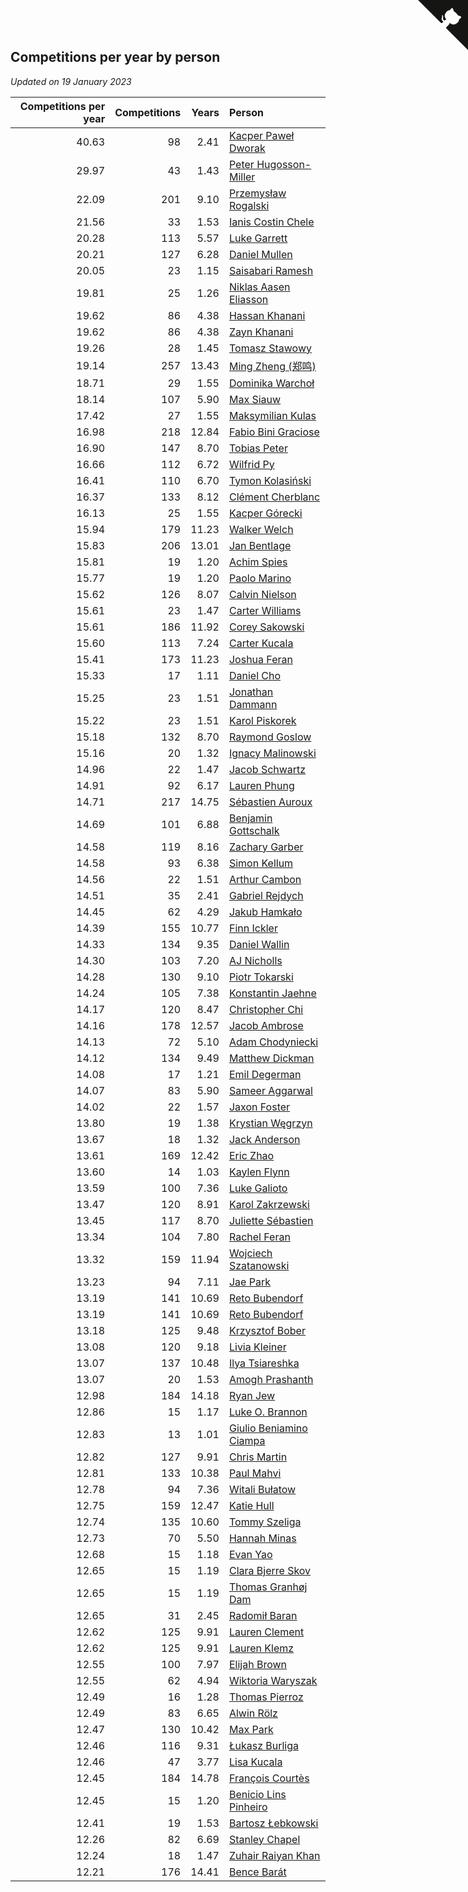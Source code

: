 ## Competitions per year by person

*Updated on 19 January 2023*

| Competitions per year | Competitions | Years | Person |
| ---: | ---: | ---: | :--- |
| 40.63 | 98 | 2.41 | [Kacper Paweł Dworak](https://www.worldcubeassociation.org/persons/2020DWOR01) |
| 29.97 | 43 | 1.43 | [Peter Hugosson-Miller](https://www.worldcubeassociation.org/persons/2021HUGO01) |
| 22.09 | 201 | 9.10 | [Przemysław Rogalski](https://www.worldcubeassociation.org/persons/2013ROGA02) |
| 21.56 | 33 | 1.53 | [Ianis Costin Chele](https://www.worldcubeassociation.org/persons/2021CHEL01) |
| 20.28 | 113 | 5.57 | [Luke Garrett](https://www.worldcubeassociation.org/persons/2017GARR05) |
| 20.21 | 127 | 6.28 | [Daniel Mullen](https://www.worldcubeassociation.org/persons/2016MULL04) |
| 20.05 | 23 | 1.15 | [Saisabari Ramesh](https://www.worldcubeassociation.org/persons/2021RAME01) |
| 19.81 | 25 | 1.26 | [Niklas Aasen Eliasson](https://www.worldcubeassociation.org/persons/2021ELIA01) |
| 19.62 | 86 | 4.38 | [Hassan Khanani](https://www.worldcubeassociation.org/persons/2018KHAN26) |
| 19.62 | 86 | 4.38 | [Zayn Khanani](https://www.worldcubeassociation.org/persons/2018KHAN28) |
| 19.26 | 28 | 1.45 | [Tomasz Stawowy](https://www.worldcubeassociation.org/persons/2021STAW01) |
| 19.14 | 257 | 13.43 | [Ming Zheng (郑鸣)](https://www.worldcubeassociation.org/persons/2009ZHEN11) |
| 18.71 | 29 | 1.55 | [Dominika Warchoł](https://www.worldcubeassociation.org/persons/2021WARC01) |
| 18.14 | 107 | 5.90 | [Max Siauw](https://www.worldcubeassociation.org/persons/2017SIAU02) |
| 17.42 | 27 | 1.55 | [Maksymilian Kulas](https://www.worldcubeassociation.org/persons/2021KULA02) |
| 16.98 | 218 | 12.84 | [Fabio Bini Graciose](https://www.worldcubeassociation.org/persons/2010GRAC02) |
| 16.90 | 147 | 8.70 | [Tobias Peter](https://www.worldcubeassociation.org/persons/2014PETE03) |
| 16.66 | 112 | 6.72 | [Wilfrid Py](https://www.worldcubeassociation.org/persons/2016PYWI01) |
| 16.41 | 110 | 6.70 | [Tymon Kolasiński](https://www.worldcubeassociation.org/persons/2016KOLA02) |
| 16.37 | 133 | 8.12 | [Clément Cherblanc](https://www.worldcubeassociation.org/persons/2014CHER05) |
| 16.13 | 25 | 1.55 | [Kacper Górecki](https://www.worldcubeassociation.org/persons/2021GORE01) |
| 15.94 | 179 | 11.23 | [Walker Welch](https://www.worldcubeassociation.org/persons/2011WELC01) |
| 15.83 | 206 | 13.01 | [Jan Bentlage](https://www.worldcubeassociation.org/persons/2010BENT01) |
| 15.81 | 19 | 1.20 | [Achim Spies](https://www.worldcubeassociation.org/persons/2021SPIE01) |
| 15.77 | 19 | 1.20 | [Paolo Marino](https://www.worldcubeassociation.org/persons/2021MARI04) |
| 15.62 | 126 | 8.07 | [Calvin Nielson](https://www.worldcubeassociation.org/persons/2014NIEL03) |
| 15.61 | 23 | 1.47 | [Carter Williams](https://www.worldcubeassociation.org/persons/2021WILL06) |
| 15.61 | 186 | 11.92 | [Corey Sakowski](https://www.worldcubeassociation.org/persons/2011SAKO01) |
| 15.60 | 113 | 7.24 | [Carter Kucala](https://www.worldcubeassociation.org/persons/2015KUCA01) |
| 15.41 | 173 | 11.23 | [Joshua Feran](https://www.worldcubeassociation.org/persons/2011FERA01) |
| 15.33 | 17 | 1.11 | [Daniel Cho](https://www.worldcubeassociation.org/persons/2021CHOD01) |
| 15.25 | 23 | 1.51 | [Jonathan Dammann](https://www.worldcubeassociation.org/persons/2021DAMM01) |
| 15.22 | 23 | 1.51 | [Karol Piskorek](https://www.worldcubeassociation.org/persons/2021PISK01) |
| 15.18 | 132 | 8.70 | [Raymond Goslow](https://www.worldcubeassociation.org/persons/2014GOSL01) |
| 15.16 | 20 | 1.32 | [Ignacy Malinowski](https://www.worldcubeassociation.org/persons/2021MALI02) |
| 14.96 | 22 | 1.47 | [Jacob Schwartz](https://www.worldcubeassociation.org/persons/2021SCHW01) |
| 14.91 | 92 | 6.17 | [Lauren Phung](https://www.worldcubeassociation.org/persons/2016PHUN02) |
| 14.71 | 217 | 14.75 | [Sébastien Auroux](https://www.worldcubeassociation.org/persons/2008AURO01) |
| 14.69 | 101 | 6.88 | [Benjamin Gottschalk](https://www.worldcubeassociation.org/persons/2016GOTT01) |
| 14.58 | 119 | 8.16 | [Zachary Garber](https://www.worldcubeassociation.org/persons/2014GARB01) |
| 14.58 | 93 | 6.38 | [Simon Kellum](https://www.worldcubeassociation.org/persons/2016KELL12) |
| 14.56 | 22 | 1.51 | [Arthur Cambon](https://www.worldcubeassociation.org/persons/2021CAMB01) |
| 14.51 | 35 | 2.41 | [Gabriel Rejdych](https://www.worldcubeassociation.org/persons/2020REJD01) |
| 14.45 | 62 | 4.29 | [Jakub Hamkało](https://www.worldcubeassociation.org/persons/2018HAMK01) |
| 14.39 | 155 | 10.77 | [Finn Ickler](https://www.worldcubeassociation.org/persons/2012ICKL01) |
| 14.33 | 134 | 9.35 | [Daniel Wallin](https://www.worldcubeassociation.org/persons/2013WALL03) |
| 14.30 | 103 | 7.20 | [AJ Nicholls](https://www.worldcubeassociation.org/persons/2015NICH04) |
| 14.28 | 130 | 9.10 | [Piotr Tokarski](https://www.worldcubeassociation.org/persons/2013TOKA01) |
| 14.24 | 105 | 7.38 | [Konstantin Jaehne](https://www.worldcubeassociation.org/persons/2015JAEH01) |
| 14.17 | 120 | 8.47 | [Christopher Chi](https://www.worldcubeassociation.org/persons/2014CHIC01) |
| 14.16 | 178 | 12.57 | [Jacob Ambrose](https://www.worldcubeassociation.org/persons/2010AMBR01) |
| 14.13 | 72 | 5.10 | [Adam Chodyniecki](https://www.worldcubeassociation.org/persons/2017CHOD02) |
| 14.12 | 134 | 9.49 | [Matthew Dickman](https://www.worldcubeassociation.org/persons/2013DICK01) |
| 14.08 | 17 | 1.21 | [Emil Degerman](https://www.worldcubeassociation.org/persons/2021DEGE01) |
| 14.07 | 83 | 5.90 | [Sameer Aggarwal](https://www.worldcubeassociation.org/persons/2017AGGA01) |
| 14.02 | 22 | 1.57 | [Jaxon Foster](https://www.worldcubeassociation.org/persons/2021FOST01) |
| 13.80 | 19 | 1.38 | [Krystian Węgrzyn](https://www.worldcubeassociation.org/persons/2021WEGR01) |
| 13.67 | 18 | 1.32 | [Jack Anderson](https://www.worldcubeassociation.org/persons/2021ANDE05) |
| 13.61 | 169 | 12.42 | [Eric Zhao](https://www.worldcubeassociation.org/persons/2010ZHAO19) |
| 13.60 | 14 | 1.03 | [Kaylen Flynn](https://www.worldcubeassociation.org/persons/2022FLYN01) |
| 13.59 | 100 | 7.36 | [Luke Galioto](https://www.worldcubeassociation.org/persons/2015GALI02) |
| 13.47 | 120 | 8.91 | [Karol Zakrzewski](https://www.worldcubeassociation.org/persons/2014ZAKR01) |
| 13.45 | 117 | 8.70 | [Juliette Sébastien](https://www.worldcubeassociation.org/persons/2014SEBA01) |
| 13.34 | 104 | 7.80 | [Rachel Feran](https://www.worldcubeassociation.org/persons/2015FERA01) |
| 13.32 | 159 | 11.94 | [Wojciech Szatanowski](https://www.worldcubeassociation.org/persons/2011SZAT01) |
| 13.23 | 94 | 7.11 | [Jae Park](https://www.worldcubeassociation.org/persons/2015PARK24) |
| 13.19 | 141 | 10.69 | [Reto Bubendorf](https://www.worldcubeassociation.org/persons/2012BUBE01) |
| 13.19 | 141 | 10.69 | [Reto Bubendorf](https://www.worldcubeassociation.org/persons/2012BUBE01) |
| 13.18 | 125 | 9.48 | [Krzysztof Bober](https://www.worldcubeassociation.org/persons/2013BOBE01) |
| 13.08 | 120 | 9.18 | [Livia Kleiner](https://www.worldcubeassociation.org/persons/2013KLEI03) |
| 13.07 | 137 | 10.48 | [Ilya Tsiareshka](https://www.worldcubeassociation.org/persons/2012TERE01) |
| 13.07 | 20 | 1.53 | [Amogh Prashanth](https://www.worldcubeassociation.org/persons/2021PRAS01) |
| 12.98 | 184 | 14.18 | [Ryan Jew](https://www.worldcubeassociation.org/persons/2008JEWR01) |
| 12.86 | 15 | 1.17 | [Luke O. Brannon](https://www.worldcubeassociation.org/persons/2021BRAN02) |
| 12.83 | 13 | 1.01 | [Giulio Beniamino Ciampa](https://www.worldcubeassociation.org/persons/2022CIAM01) |
| 12.82 | 127 | 9.91 | [Chris Martin](https://www.worldcubeassociation.org/persons/2013MART03) |
| 12.81 | 133 | 10.38 | [Paul Mahvi](https://www.worldcubeassociation.org/persons/2012MAHV01) |
| 12.78 | 94 | 7.36 | [Witali Bułatow](https://www.worldcubeassociation.org/persons/2015BUAT01) |
| 12.75 | 159 | 12.47 | [Katie Hull](https://www.worldcubeassociation.org/persons/2010HULL01) |
| 12.74 | 135 | 10.60 | [Tommy Szeliga](https://www.worldcubeassociation.org/persons/2012SZEL01) |
| 12.73 | 70 | 5.50 | [Hannah Minas](https://www.worldcubeassociation.org/persons/2017MINA04) |
| 12.68 | 15 | 1.18 | [Evan Yao](https://www.worldcubeassociation.org/persons/2021YAOE02) |
| 12.65 | 15 | 1.19 | [Clara Bjerre Skov](https://www.worldcubeassociation.org/persons/2021SKOV01) |
| 12.65 | 15 | 1.19 | [Thomas Granhøj Dam](https://www.worldcubeassociation.org/persons/2021DAMT01) |
| 12.65 | 31 | 2.45 | [Radomił Baran](https://www.worldcubeassociation.org/persons/2020BARA02) |
| 12.62 | 125 | 9.91 | [Lauren Clement](https://www.worldcubeassociation.org/persons/2013KLEM01) |
| 12.62 | 125 | 9.91 | [Lauren Klemz](https://www.worldcubeassociation.org/persons/2013KLEM01) |
| 12.55 | 100 | 7.97 | [Elijah Brown](https://www.worldcubeassociation.org/persons/2015BROW03) |
| 12.55 | 62 | 4.94 | [Wiktoria Waryszak](https://www.worldcubeassociation.org/persons/2018WARY01) |
| 12.49 | 16 | 1.28 | [Thomas Pierroz](https://www.worldcubeassociation.org/persons/2021PIER01) |
| 12.49 | 83 | 6.65 | [Alwin Rölz](https://www.worldcubeassociation.org/persons/2016ROLZ01) |
| 12.47 | 130 | 10.42 | [Max Park](https://www.worldcubeassociation.org/persons/2012PARK03) |
| 12.46 | 116 | 9.31 | [Łukasz Burliga](https://www.worldcubeassociation.org/persons/2013BURL01) |
| 12.46 | 47 | 3.77 | [Lisa Kucala](https://www.worldcubeassociation.org/persons/2019KUCA01) |
| 12.45 | 184 | 14.78 | [François Courtès](https://www.worldcubeassociation.org/persons/2008COUR01) |
| 12.45 | 15 | 1.20 | [Benicio Lins Pinheiro](https://www.worldcubeassociation.org/persons/2021PINH01) |
| 12.41 | 19 | 1.53 | [Bartosz Łebkowski](https://www.worldcubeassociation.org/persons/2021LEBK01) |
| 12.26 | 82 | 6.69 | [Stanley Chapel](https://www.worldcubeassociation.org/persons/2016CHAP04) |
| 12.24 | 18 | 1.47 | [Zuhair Raiyan Khan](https://www.worldcubeassociation.org/persons/2021KHAN05) |
| 12.21 | 176 | 14.41 | [Bence Barát](https://www.worldcubeassociation.org/persons/2008BARA01) |


<a href="https://github.com/jonatanklosko/wca_statistics" class="github-corner" aria-label="View source on Github"><svg width="80" height="80" viewBox="0 0 250 250" style="fill:#151513; color:#fff; position: absolute; top: 0; border: 0; right: 0;" aria-hidden="true"><path d="M0,0 L115,115 L130,115 L142,142 L250,250 L250,0 Z"></path><path d="M128.3,109.0 C113.8,99.7 119.0,89.6 119.0,89.6 C122.0,82.7 120.5,78.6 120.5,78.6 C119.2,72.0 123.4,76.3 123.4,76.3 C127.3,80.9 125.5,87.3 125.5,87.3 C122.9,97.6 130.6,101.9 134.4,103.2" fill="currentColor" style="transform-origin: 130px 106px;" class="octo-arm"></path><path d="M115.0,115.0 C114.9,115.1 118.7,116.5 119.8,115.4 L133.7,101.6 C136.9,99.2 139.9,98.4 142.2,98.6 C133.8,88.0 127.5,74.4 143.8,58.0 C148.5,53.4 154.0,51.2 159.7,51.0 C160.3,49.4 163.2,43.6 171.4,40.1 C171.4,40.1 176.1,42.5 178.8,56.2 C183.1,58.6 187.2,61.8 190.9,65.4 C194.5,69.0 197.7,73.2 200.1,77.6 C213.8,80.2 216.3,84.9 216.3,84.9 C212.7,93.1 206.9,96.0 205.4,96.6 C205.1,102.4 203.0,107.8 198.3,112.5 C181.9,128.9 168.3,122.5 157.7,114.1 C157.9,116.9 156.7,120.9 152.7,124.9 L141.0,136.5 C139.8,137.7 141.6,141.9 141.8,141.8 Z" fill="currentColor" class="octo-body"></path></svg></a><style>.github-corner:hover .octo-arm{animation:octocat-wave 560ms ease-in-out}@keyframes octocat-wave{0%,100%{transform:rotate(0)}20%,60%{transform:rotate(-25deg)}40%,80%{transform:rotate(10deg)}}@media (max-width:500px){.github-corner:hover .octo-arm{animation:none}.github-corner .octo-arm{animation:octocat-wave 560ms ease-in-out}}</style>
